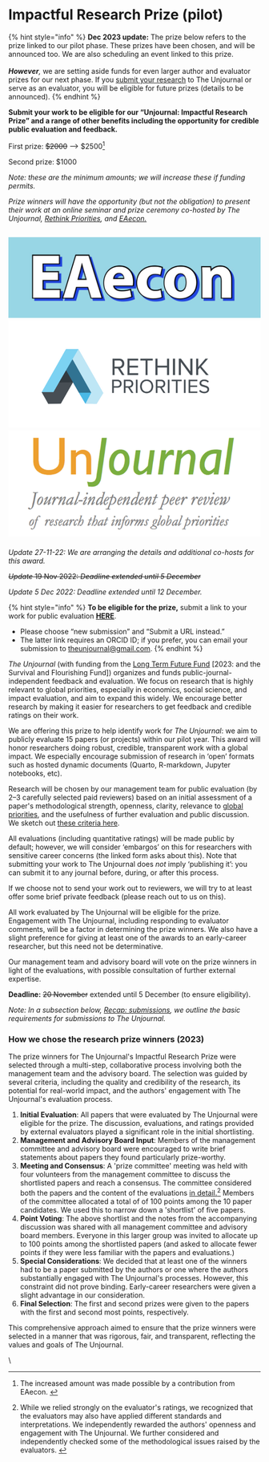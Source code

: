 # Impactful Research Prize (pilot)

{% hint style="info" %}
**Dec 2023 update:** The prize below refers to the prize linked to our pilot phase. These prizes have been chosen, and will be announced too. We are also scheduling an event linked to this prize. \
\
_**However**,_ we are setting aside funds for even larger author and evaluator prizes for our next phase. If you [submit your research](https://airtable.com/applDG6ifmUmeEJ7j/shrcN2cwsXpmnkOL1) to The Unjournal or serve as an evaluator, you will be eligible for future prizes (details to be announced).&#x20;
{% endhint %}



**Submit your work to be eligible for our “Unjournal: Impactful Research Prize” and a range of other benefits including the opportunity for credible public evaluation and feedback.**

First prize: ~~$2000~~ --> $2500[^1]

Second prize: $1000

_Note: these are the minimum amounts; we will increase these if funding permits._

_Prize winners will have the opportunity (but not the obligation) to present their work at an online seminar and prize ceremony co-hosted by The Unjournal,_ [_Rethink Priorities_](https://rethinkpriorities.org/)_, and_ [_EAecon._](https://forum.effectivealtruism.org/posts/9gLtXR6KkZEYie8Au/introducing-eaecon-community-building-project)

## <img src="../../../.gitbook/assets/image (3) (1).png" alt="" data-size="line"><img src="../../../.gitbook/assets/image (7) (1).png" alt="" data-size="line"><img src="../../../.gitbook/assets/image (2) (1).png" alt="" data-size="line">

_Update 27-11-22: We are arranging the details and additional co-hosts for this award._

~~_Update_ 19 Nov 2022: _Deadline extended until 5 December_~~

_Update 5 Dec 2022: Deadline extended until 12 December._

{% hint style="info" %}
**To be eligible for the prize,** submit a link to your work for public evaluation [**HERE**](https://unjournaldev.cloud68.co/login).

* Please choose “new submission” and “Submit a URL instead.”
* The latter link requires an ORCID ID; if you prefer, you can email your submission to [theunjournal@gmail.com](mailto:theunjournal@gmail.com).
{% endhint %}

_The Unjournal_ (with funding from the [Long Term Future Fund](https://funds.effectivealtruism.org/funds/far-future) \[2023: and the Survival and Flourishing Fund]) organizes and funds public-journal-independent feedback and evaluation. We focus on research that is highly relevant to global priorities, especially in economics, social science, and impact evaluation, and aim to expand this widely. We encourage better research by making it easier for researchers to get feedback and credible ratings on their work.

We are offering this prize to help identify work for _The Unjournal_: we aim to publicly evaluate 15 papers (or projects) within our pilot year. This award will honor researchers doing robust, credible, transparent work with a global impact. We especially encourage submission of research in ‘open’ formats such as hosted dynamic documents (Quarto, R-markdown, Jupyter notebooks, etc).

Research will be chosen by our management team for public evaluation (by 2–3 carefully selected paid reviewers) based on an initial assessment of a paper's methodological strength, openness, clarity, relevance to [global priorities](https://effective-giving-marketing.gitbook.io/unjournal-x-ea-and-global-priorities-research/the-field-and-ea-gp-research/what-is-ea-gp-relevant-research), and the usefulness of further evaluation and public discussion. We sketch out [these criteria here](https://effective-giving-marketing.gitbook.io/unjournal-x-ea-and-global-priorities-research/policies-projects-evaluation-workflow/policies-and-templates/considering-projects).

All evaluations (including quantitative ratings) will be made public by default; however, we will consider ‘embargos’ on this for researchers with sensitive career concerns (the linked form asks about this). Note that submitting your work to The Unjournal does _not_ imply ‘publishing it’: you can submit it to any journal before, during, or after this process.

If we choose not to send your work out to reviewers, we will try to at least offer some brief private feedback (please reach out to us on this).

All work evaluated by The Unjournal will be eligible for the prize. Engagement with The Unjournal, including responding to evaluator comments, will be a factor in determining the prize winners. We also have a slight preference for giving at least one of the awards to an early-career researcher, but this need not be determinative.

Our management team and advisory board will vote on the prize winners in light of the evaluations, with possible consultation of further external expertise.

**Deadline:** ~~20 November~~ extended until 5 December (to ensure eligibility).

_Note: In a subsection below,_ [_Recap: submissions_](recap-submissions.md)_, we outline the basic requirements for submissions to The Unjournal._



### How we chose the research prize winners (2023)

The prize winners for The Unjournal's Impactful Research Prize were selected through a multi-step, collaborative process involving both the management team and the advisory board. The selection was guided by several criteria, including the quality and credibility of the research, its potential for real-world impact, and the authors' engagement with The Unjournal's evaluation process.

1. **Initial Evaluation**: All papers that were evaluated by The Unjournal were eligible for the prize. The discussion, evaluations, and ratings provided by external evaluators played a significant role in the initial shortlisting.&#x20;
2. **Management and Advisory Board Input**: Members of the management committee and advisory board were encouraged to write brief statements about papers they found particularly prize-worthy.&#x20;
3. **Meeting and Consensus**: A 'prize committee' meeting was held with four volunteers from the management committee to discuss the shortlisted papers and reach a consensus. The committee considered both the papers and the content of the evaluations [in detail.](#user-content-fn-2)[^2]  Members of the committee allocated a total of  of 100 points among the 10 paper candidates. We used this to narrow down a 'shortlist' of five papers.&#x20;
4. **Point Voting**: The above shortlist and the notes from the accompanying discussion was shared with all management committee and advisory board members. Everyone in this larger group was invited to allocate up to 100 points among the shortlisted papers (and asked to allocate fewer points if they were less familiar with the papers and evaluations.)
5. **Special Considerations**: We decided that at least one of the winners had to be a paper submitted by the authors or one where the authors substantially engaged with The Unjournal's processes. However, this constraint did not prove binding.  Early-career researchers were given a  slight advantage in our consideration.
6. **Final Selection**: The first and second prizes were given to the papers with the first and second most points, respectively.

This comprehensive approach aimed to ensure that the prize winners were selected in a manner that was rigorous, fair, and transparent, reflecting the values and goals of The Unjournal.

\




[^1]: The increased amount was made possible by a contribution from EAecon.&#x20;

[^2]: While we relied strongly on the evaluator's ratings, we recognized that the evaluators may also have applied different standards and interpretations. We independently rewarded the authors' openness and engagement with The Unjournal. We further considered and independently checked some of the  methodological issues raised by the evaluators.&#x20;

